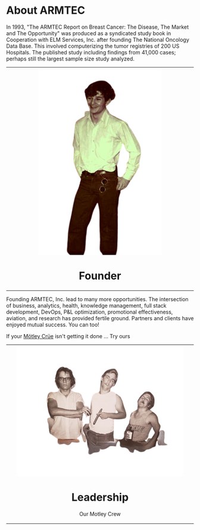 # About ARMTEC

In 1993, "The ARMTEC Report on Breast Cancer: The Disease, The Market and The Opportunity" was produced as a syndicated study book in Cooperation with ELM Services, Inc. after founding The National Oncology Data Base.  This involved computerizing the tumor registries of 200 US Hospitals.  The published study including findings from 41,000 cases; perhaps still the largest sample size study analyzed. 

<table align="center"><tr><td align="center" width="9999">
<img src="images/media/me_when-.png" align="center" width="330" height="500" alt="ARMTEC Founder">

# Founder
</td></tr></table>

  
  
Founding ARMTEC, Inc. lead to many more opportunities.  The intersection of business, analytics, health, knowledge management, full stack development, DevOps, P&L optimization, promotional effectiveness, aviation, and research has provided fertile ground.  Partners and clients have enjoyed mutual success.  You can too!

  
If your [Mötley Crüe](https://www.youtube.com/watch?v=kXt5NWY5Ay0&t=59s) isn't getting it done ...
Try ours  
<table align="center"><tr><td align="center" width="9999">
<img src="images/media/Nehmer_Goon_Rocky.png" align="center" width="450" height="350" alt="ARMTEC Leadership">

# Leadership

Our Motley Crew
</td></tr></table>

  
